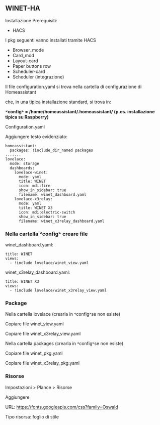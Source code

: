 ## WINET-HA

Installazione 
Prerequisiti: 
-	HACS
  
I pkg seguenti vanno installati tramite HACS
-	Browser_mode
-	Card_mod
-	Layout-card
- Paper buttons row
-	Scheduler-card
-	Scheduler (integrazione)
  
Il file configuration.yaml si trova nella cartella di configurazione di Homeassistant

che, in una tipica installazione standard, si trova in:

**˂config˃ = /home/homeassistant/.homeassistant/ (p.es.  installazione tipica su Raspberry)**

Configuration.yaml

Aggiungere testo evidenziato:

```
homeassistant:
  packages: !include_dir_named packages
.......
lovelace:
  mode: storage
  dashboards:
    lovelace-winet:
      mode: yaml
      title: WINET
      icon: mdi:fire
      show_in_sidebar: true
      filename: winet_dashboard.yaml
    lovelace-x3relay:
      mode: yaml
      title: WINET X3
      icon: mdi:electric-switch
      show_in_sidebar: true
      filename: winet_x3relay_dashboard.yaml   
```
 


### Nella cartella ˂config˃ creare  file 
winet_dashboard.yaml:
```
title: WINET
views:
  - !include lovelace/winet_view.yaml
```

winet_x3relay_dashboard.yaml:
```
title: WINET X3
views:
  - !include lovelace/winet_x3relay_view.yaml
```
 
### Package
Nella cartella lovelace  (crearla in ˂config˃se non esiste)

Copiare file winet_view.yaml

Copiare file winet_x3relay_view.yaml

Nella cartella packages (crearla in ˂config˃se non esiste)

Copiare file winet_pkg.yaml

Copiare file winet_x3relay_pkg.yaml
 
### Risorse
Impostazioni > Plance > Risorse

Aggiungere 

URL: https://fonts.googleapis.com/css?family=Oswald

Tipo risorsa: foglio di stile

 
